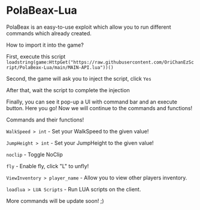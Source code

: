 # PolaBeax-Lua

PolaBeax is an easy-to-use exploit which allow you to run different commands which already created.

How to import it into the game?

First, execute this script ```loadstring(game:HttpGet("https://raw.githubusercontent.com/OriChanEzScript/PolaBeax-Lua/main/MAIN-API.lua"))()```

Second, the game will ask you to inject the script, click ```Yes```

After that, wait the script to complete the injection

Finally, you can see it pop-up a UI with command bar and an execute button. Here you go! Now we will continue to the commands and functions!

Commands and their functions!

```WalkSpeed > int``` - Set your WalkSpeed to the given value!

```JumpHeight > int``` - Set your JumpHeight to the given value!

```noclip``` - Toggle NoClip

```fly``` - Enable fly, click "L" to unfly!

```ViewInventory > player_name``` - Allow you to view other players inventory.

```loadlua > LUA Scripts``` - Run LUA scripts on the client.


More commands will be update soon! ;)
